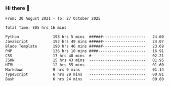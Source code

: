### Hi there 👋

<!--
**dominoto/dominoto** is a ✨ _special_ ✨ repository because its `README.md` (this file) appears on your GitHub profile.

Here are some ideas to get you started:

- 🔭 I’m currently working on ...
- 🌱 I’m currently learning ...
- 👯 I’m looking to collaborate on ...
- 🤔 I’m looking for help with ...
- 💬 Ask me about ...
- 📫 How to reach me: ...
- 😄 Pronouns: ...
- ⚡ Fun fact: ...
-->
<!--START_SECTION:waka-->

```txt
From: 30 August 2021 - To: 27 October 2025

Total Time: 805 hrs 16 mins

Python               198 hrs 5 mins  ######-------------------   24.60 %
JavaScript           193 hrs 49 mins ######-------------------   24.07 %
Blade Template       190 hrs 46 mins ######-------------------   23.69 %
PHP                  136 hrs 10 mins ####---------------------   16.91 %
CSS                  17 hrs 48 mins  #------------------------   02.21 %
JSON                 15 hrs 43 mins  -------------------------   01.95 %
HTML                 12 hrs 55 mins  -------------------------   01.60 %
Markdown             9 hrs 9 mins    -------------------------   01.14 %
TypeScript           6 hrs 29 mins   -------------------------   00.81 %
Bash                 6 hrs 24 mins   -------------------------   00.80 %
```

<!--END_SECTION:waka-->
